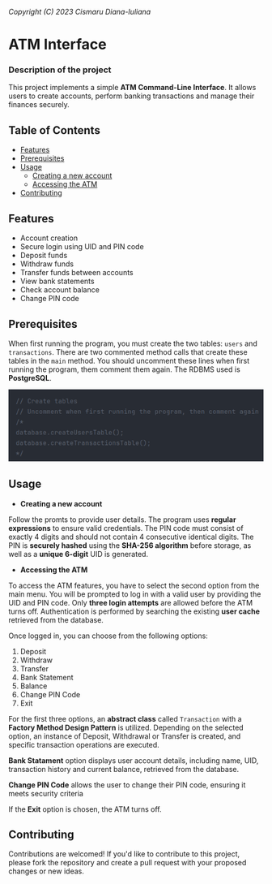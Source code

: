*Copyright (C) 2023 Cismaru Diana-Iuliana*

# ATM Interface

### Description of the project
This project implements a simple **ATM Command-Line Interface**. It allows 
users to create accounts, perform banking transactions and manage their
finances securely.

## Table of Contents
- [Features](#features)
- [Prerequisites](#prerequisites)
- [Usage](#usage)
    - [Creating a new account](#creating-a-new-account)
    - [Accessing the ATM](#accessing-the-atm)
- [Contributing](#contributing)

## Features
- Account creation
- Secure login using UID and PIN code
- Deposit funds
- Withdraw funds
- Transfer funds between accounts
- View bank statements
- Check account balance
- Change PIN code

## Prerequisites
When first running the program, you must create the two tables: `users` and
`transactions`. There are two commented method calls that create these tables 
in the `main` method. You should uncomment these lines when first running the
program, them comment them again. The RDBMS used is **PostgreSQL**.

![](images/create-tables.png)

## Usage
* **Creating a new account**

Follow the promts to provide user details. The program uses **regular
expressions** to ensure valid credentials. The PIN code must consist of
exactly 4 digits and should not contain 4 consecutive identical digits. The
PIN is **securely hashed** using the **SHA-256 algorithm** before storage, as
well as a **unique 6-digit** UID is generated.

* **Accessing the ATM**

To access the ATM features, you have to select the second option from the main
menu. You will be prompted to log in with a valid user by providing the UID
and PIN code. Only **three login attempts** are allowed before the ATM turns
off. Authentication is performed by searching the existing **user cache**
retrieved from the database.

Once logged in, you can choose from the following options:

1. Deposit
2. Withdraw
3. Transfer
4. Bank Statement
5. Balance
6. Change PIN Code
7. Exit

For the first three options, an **abstract class** called `Transaction` with
a **Factory Method Design Pattern** is utilized. Depending on the selected
option, an instance of Deposit, Withdrawal or Transfer is created, and
specific transaction operations are executed.

**Bank Statament** option displays user account details, including name, UID,
transaction history and current balance, retrieved from the database.

**Change PIN Code** allows the user to change their PIN code, ensuring it
meets security criteria

If the **Exit** option is chosen, the ATM turns off.

## Contributing
Contributions are welcomed! If you'd like to contribute to this project,
please fork the repository and create a pull request with your proposed
changes or new ideas.
